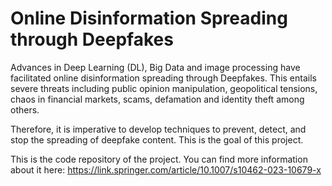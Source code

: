 # Online Disinformation Spreading through Deepfakes

Advances in Deep Learning (DL), Big Data and image processing have facilitated online disinformation spreading through Deepfakes. This entails severe threats including public opinion manipulation, geopolitical tensions, chaos in financial markets, scams, defamation and identity theft among others. 

Therefore, it is imperative to develop techniques to prevent, detect, and stop the spreading of deepfake content. This is the goal of this project.

This is the code repository of the project. You can find more information about it here: https://link.springer.com/article/10.1007/s10462-023-10679-x

